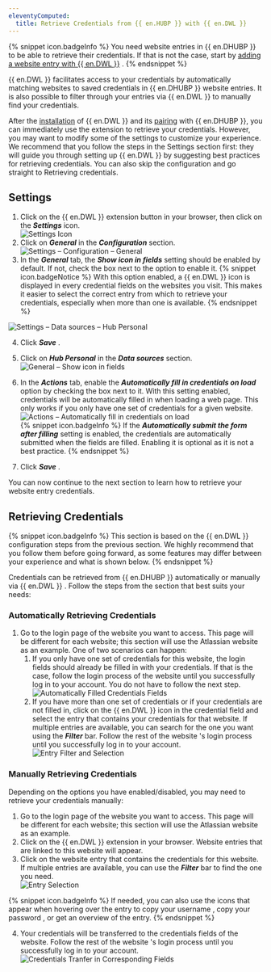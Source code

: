 ```yaml
---
eleventyComputed:
  title: Retrieve Credentials from {{ en.HUBP }} with {{ en.DWL }}
---
```

{% snippet icon.badgeInfo %} 
You need website entries in {{ en.DHUBP }} to be able to retrieve their credentials. If that is not the case, start by [adding a website entry with {{ en.DWL }}](Add_Entry_HUBPersonal_with_DWL) . 
{% endsnippet %}
 
{{ en.DWL }} facilitates access to your credentials by automatically matching websites to saved credentials in {{ en.DHUBP }} website entries. It is also possible to filter through your entries via {{ en.DWL }} to manually find your credentials.  

After the [installation](/hub/dwl/installation/) of {{ en.DWL }} and its [pairing](/hub/dwl/first-login-devolutions-web-login/hub-personal/) with {{ en.DHUBP }}, you can immediately use the extension to retrieve your credentials. However, you may want to modify some of the settings to customize your experience. We recommend that you follow the steps in the Settings section first: they will guide you through setting up {{ en.DWL }} by suggesting best practices for retrieving credentials. You can also skip the configuration and go straight to Retrieving credentials.  

## Settings 

1. Click on the {{ en.DWL }} extension button in your browser, then click on the ***Settings*** icon.  
![Settings Icon](https://webdevolutions.azureedge.net/docs/en/hub/Hub2093.png) 
1. Click on ***General*** in the ***Configuration*** section.  
![Settings – Configuration – General](https://webdevolutions.azureedge.net/docs/en/hub/Hub2081.png) 
1. In the ***General*** tab, the ***Show icon in fields*** setting should be enabled by default. If not, check the box next to the option to enable it. 
{% snippet icon.badgeNotice %} 
With this option enabled, a {{ en.DWL }} icon is displayed in every credential fields on the websites you visit. This makes it easier to select the correct entry from which to retrieve your credentials, especially when more than one is available. 
{% endsnippet %}
 
![Settings – Data sources – Hub Personal](https://webdevolutions.azureedge.net/docs/en/hub/Hub2082.png)  

4. Click ***Save*** . 
1. Click on ***Hub Personal*** in the ***Data sources*** section.  
![General – Show icon in fields](https://webdevolutions.azureedge.net/docs/en/hub/Hub2094.png)  
1. In the ***Actions*** tab, enable the ***Automatically fill in credentials on load*** option by checking the box next to it. With this setting enabled, credentials will be automatically filled in when loading a web page. This only works if you only have one set of credentials for a given website.  
![Actions – Automatically fill in credentials on load](https://webdevolutions.azureedge.net/docs/en/hub/Hub2092.png)  
{% snippet icon.badgeInfo %} 
If the ***Automatically submit the form after filling*** setting is enabled, the credentials are automatically submitted when the fields are filled. Enabling it is optional as it is not a best practice. 
{% endsnippet %}
 
7. Click ***Save*** .  

You can now continue to the next section to learn how to retrieve your website entry credentials.  

## Retrieving Credentials 

{% snippet icon.badgeInfo %} 
This section is based on the {{ en.DWL }} configuration steps from the previous section. We highly recommend that you follow them before going forward, as some features may differ between your experience and what is shown below. 
{% endsnippet %}
 
Credentials can be retrieved from {{ en.DHUBP }} automatically or manually via {{ en.DWL }} . Follow the steps from the section that best suits your needs: 

### Automatically Retrieving Credentials 

1. Go to the login page of the website you want to access. This page will be different for each website; this section will use the Atlassian website as an example. One of two scenarios can happen:  
    1. If you only have one set of credentials for this website, the login fields should already be filled in with your credentials. If that is the case, follow the login process of the website until you successfully log in to your account. You do not have to follow the next step.  
    ![Automatically Filled Credentials Fields](https://webdevolutions.azureedge.net/docs/en/hub/Hub2088.png)  
    1. If you have more than one set of credentials or if your credentials are not filled in, click on the {{ en.DWL }} icon in the credential field and select the entry that contains your credentials for that website. If multiple entries are available, you can search for the one you want using the ***Filter*** bar. Follow the rest of the website 's login process until you successfully log in to your account. 
    ![Entry Filter and Selection](https://webdevolutions.azureedge.net/docs/en/hub/Hub2184.png)  

### Manually Retrieving Credentials 
Depending on the options you have enabled/disabled, you may need to retrieve your credentials manually:  

1. Go to the login page of the website you want to access. This page will be different for each website; this section will use the Atlassian website as an example. 
1. Click on the {{ en.DWL }} extension in your browser. Website entries that are linked to this website will appear. 
1. Click on the website entry that contains the credentials for this website. If multiple entries are available, you can use the ***Filter*** bar to find the one you need.  
![Entry Selection](https://webdevolutions.azureedge.net/docs/en/hub/Hub2096.png)  

{% snippet icon.badgeInfo %} 
If needed, you can also use the icons that appear when hovering over the entry to copy your username , copy your password , or get an overview of the entry. 
{% endsnippet %}
 
4. Your credentials will be transferred to the credentials fields of the website. Follow the rest of the website 's login process until you successfully log in to your account.  
![Credentials Tranfer in Corresponding Fields](https://webdevolutions.azureedge.net/docs/en/hub/Hub2091.png)  
